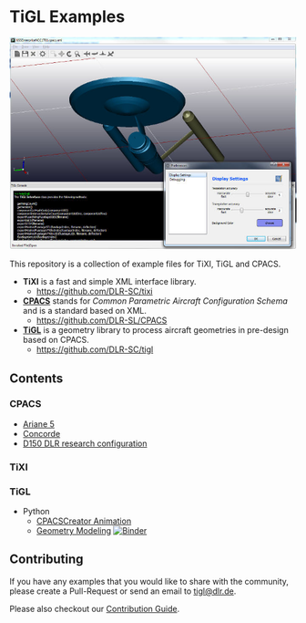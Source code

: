 # TiGL Examples

![](https://raw.githubusercontent.com/DLR-SC/tigl/master/doc/images/tiglviewer-web.jpg)

This repository is a collection of example files for TiXI, TiGL and CPACS.

 - **TiXI** is a fast and simple XML interface library.  
   - https://github.com/DLR-SC/tixi
 - [**CPACS**](http://www.cpacs.de/) stands for *Common Parametric Aircraft Configuration Schema* and is a standard based on XML.
   - https://github.com/DLR-SL/CPACS
 - [**TiGL**](https://dlr-sc.github.io/tigl/) is a geometry library to process aircraft geometries in pre-design based on CPACS. 
   - https://github.com/DLR-SC/tigl

## Contents

### CPACS

 - [Ariane 5](cpacs/README.md#ariane)
 - [Concorde](cpacs/README.md#concorde)
 - [D150 DLR research configuration](cpacs/README.md#d150)

### TiXI

### TiGL

  - Python
    - [CPACSCreator Animation](tigl/python/README.md#cpacscrator-animation)
    - [Geometry Modeling](tigl/python/README.md#geometry-modeling) [![Binder](https://mybinder.org/badge_logo.svg)](https://mybinder.org/v2/gh/DLR-SC/tigl-examples/master?filepath=tigl%2Fpython%2Fgeometry-modeling%2Fgeometry-modeling.ipynb)

## Contributing

If you have any examples that you would like to share with the community, please create a Pull-Request or send an email to tigl@dlr.de.

Please also checkout our [Contribution Guide](CONTRIBUTING.md).
